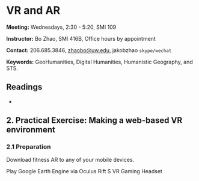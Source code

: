 # VR and AR


**Meeting:** Wednesdays, 2:30 - 5:20, SMI 109

**Instructor:** Bo Zhao, SMI 416B, Office hours by appointment

**Contact:** 206.685.3846, zhaobo@uw.edu, jakobzhao `skype/wechat`

**Keywords:** GeoHumanities, Digital Humanities, Humanistic Geography, and STS.

## Readings

* 



## 2. Practical Exercise: Making a web-based VR environment


### 2.1 Preparation

Download fitness AR to any of your mobile devices.

Play Google Earth Engine via Oculus Rift S VR Gaming Headset

